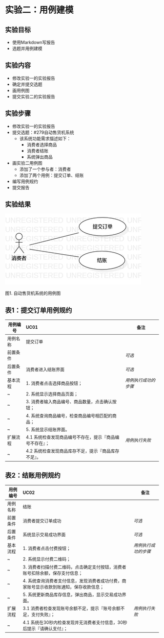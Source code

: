# 实验二：用例建模

## 实验目标

- 使用Markdown写报告
- 选题并用例建模

## 实验内容

- 修改实验一的实验报告
- 确定并提交选题
- 画用例图
- 提交实验二的实验报告

## 实验步骤

- 修改实验一的实验报告
- 提交选题：#279自动售货机系统
  - 该系统功能需求描述如下：
    - 消费者选择商品
    - 消费者结账
    - 系统弹出商品
- 画实验二用例图
  - 添加了一个参与者：消费者
  - 添加了两个用例：提交订单、结账
- 编写用例规约
- 提交报告

## 实验结果

![用例图](./model2.jpg)

图1. 自动售货机系统的用例图

## 表1：提交订单用例规约  

用例编号  | UC01 | 备注  
-|:-|-  
用例名称  | 提交订单  |   
前置条件  |      | *可选*   
后置条件  | 消费者进入结账界面     | *可选*   
基本流程  | 1. 消费者点击选择商品按钮；  |*用例执行成功的步骤*    
~| 2. 系统显示选择商品页面；  |   
~| 3. 消费者输入商品编号、商品数量，点击确认按钮；  |   
~| 4. 系统查询商品编号，检查商品编号相匹配的商品；  |   
~| 5. 系统显示结账界面。  |  
扩展流程  | 4.1 系统检查发现商品编号不存在，提示『商品编号不存在』；  |*用例执行失败*
~| 4.2 系统检查发现商品库存不足，提示『商品库存不足』。  |  

## 表2：结账用例规约  

用例编号  | UC02 | 备注  
-|:-|-  
用例名称  | 结账  |   
前置条件  | 消费者提交订单成功     | *可选*   
后置条件  | 系统显示交易成功界面     | *可选*   
基本流程  | 1. 消费者点击付费按钮；  |*用例执行成功的步骤*    
~| 2. 系统显示付费二维码；  |   
~| 3. 消费者扫描付费二维码，点击确定支付按钮，消费者账号扣除余额，保存支付信息；  |   
~| 4. 系统查询消费者支付信息，发现消费者成功付费，商家账号显示收款到账通知，保存收款信息；  |   
~| 5. 系统更新商品库存信息，弹出商品，显示交易成功界面。  |  
扩展流程  | 3.1 消费者检查发现账号余额不足，提示『账号余额不足，支付失败』；  |*用例执行失败*    
~| 4.1 系统在30秒内检查发现并无消费者支付信息，30秒后提示『请确认支付』；  |  


